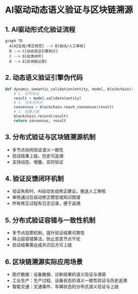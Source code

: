 # AI驱动动态语义验证与区块链溯源

## 1. AI驱动形式化验证流程

```mermaid
graph TD
  A[AI生成/修正规范] --> B[自动/人工审核]
  B --> C[动态验证引擎执行]
  C --> D[反馈闭环]
  D --> E[区块链记录]
```

## 2. 动态语义验证引擎伪代码

```python
def dynamic_semantic_validation(entity, model, blockchain):
    # 1. 实时验证
    result = model.validate(entity)
    # 2. 分布式共识
    consensus = blockchain.reach_consensus(result)
    # 3. 结果上链
    blockchain.record(result)
    return consensus, result
```

## 3. 分布式验证与区块链溯源机制

- 多节点协同验证语义一致性
- 验证结果上链，历史可追溯
- 支持动态、增量、实时验证 

## 4. 验证反馈闭环机制

- 验证失败时，AI自动生成修正建议，推送人工审核
- 审核通过后自动修正模型或知识图谱
- 所有修正过程有日志记录，便于追溯

## 5. 分布式验证容错与一致性机制

- 多节点投票机制，提升验证结果可靠性
- 拜占庭容错算法，防止恶意节点干扰
- 验证结果需达成共识后方可上链

## 6. 区块链溯源实际应用场景

- 医疗数据：设备数据、诊断结果的语义验证与溯源
- 工业生产：生产过程、设备状态的语义一致性验证与历史追溯
- 智能交通：交通事件、车辆状态的分布式语义验证与上链 